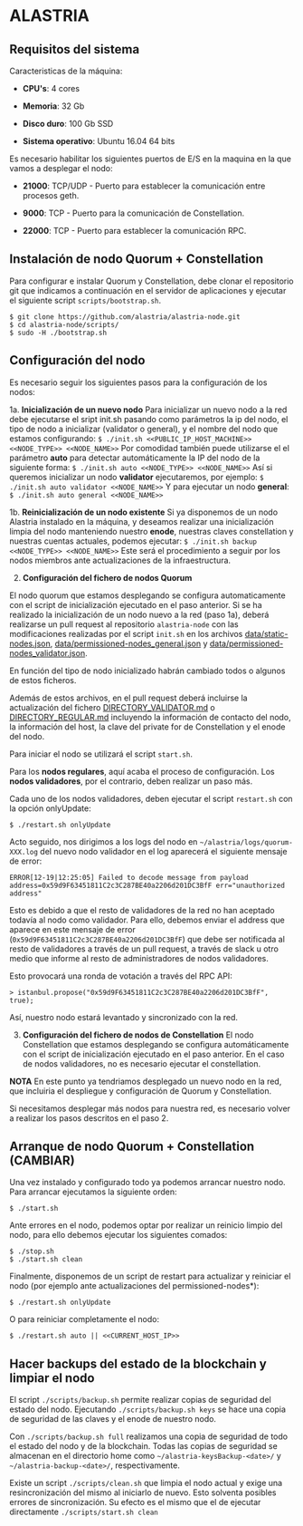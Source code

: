 # ALASTRIA #

## Requisitos del sistema

Caracteristicas de la máquina:

* **CPU's**: 4 cores

* **Memoria**: 32 Gb

* **Disco duro**: 100 Gb SSD

* **Sistema operativo**: Ubuntu 16.04 64 bits

Es necesario habilitar los siguientes puertos de E/S en la maquina en la que vamos a desplegar el nodo:

* **21000**: TCP/UDP - Puerto para establecer la comunicación entre procesos geth.

* **9000**: TCP - Puerto para la comunicación de Constellation.

* **22000**: TCP - Puerto para establecer la comunicación RPC.

## Instalación de nodo Quorum + Constellation

Para configurar e instalar Quorum y Constellation, debe clonar el repositorio git que indicamos a continuación en el servidor de aplicaciones y ejecutar el siguiente script `scripts/bootstrap.sh`.

```
$ git clone https://github.com/alastria/alastria-node.git
$ cd alastria-node/scripts/
$ sudo -H ./bootstrap.sh
```

## Configuración del nodo
 Es necesario seguir los siguientes pasos para la configuración de los nodos:

1a. **Inicialización de un nuevo nodo**
Para inicializar un nuevo nodo a la red debe ejecutarse el sript init.sh pasando como parámetros la ip del nodo, el tipo de nodo a inicializar (validator o general), y el nombre del nodo que estamos configurando:
	```
	$ ./init.sh <<PUBLIC_IP_HOST_MACHINE>> <<NODE_TYPE>> <<NODE_NAME>>
	```
Por comodidad también puede utilizarse el el parámetro **auto** para detectar automáticamente la IP del nodo de la siguiente forma:
	```
	$ ./init.sh auto <<NODE_TYPE>> <<NODE_NAME>>
	```
Así si queremos inicializar un nodo **validator** ejecutaremos, por ejemplo: 
	```
	$ ./init.sh auto validator <<NODE_NAME>>
	```
Y para ejecutar un nodo **general**:
	```
	$ ./init.sh auto general <<NODE_NAME>>
	```

1b. **Reinicialización de un nodo existente**
Si ya disponemos de un nodo Alastria instalado en la máquina, y deseamos realizar una inicialización limpia del nodo manteniendo nuestro **enode**, nuestras claves constellation y nuestras cuentas actuales, podemos ejecutar:
    ```
	$ ./init.sh backup <<NODE_TYPE>> <<NODE_NAME>>
	```
Este será el procedimiento a seguir por los nodos miembros ante actualizaciones de la infraestructura.

2. **Configuración del fichero de nodos Quorum**

El nodo quorum que estamos desplegando se configura automaticamente con el script de inicialización ejecutado en el paso anterior. Si se ha realizado la inicialización de un nodo nuevo a la red (paso 1a), deberá realizarse un pull request al repositorio `alastria-node` con las modificaciones realizadas por el script `init.sh` en los archivos [data/static-nodes.json](data/static-nodes.json), [data/permissioned-nodes_general.json](data/permissioned-nodes_general.json) y [data/permissioned-nodes_validator.json](data/permissioned-nodes_validator.json).

En función del tipo de nodo inicializado habrán cambiado todos o algunos de estos ficheros.

Además de estos archivos, en el pull request deberá incluirse la actualización del fichero [DIRECTORY_VALIDATOR.md](DIRECTORY_VALIDATOR.md) o [DIRECTORY_REGULAR.md](DIRECTORY_REGULAR.md) incluyendo la información de contacto del nodo, la información del host, la clave del private for de Constellation y el enode del nodo.

Para iniciar el nodo se utilizará el script `start.sh`.

Para los **nodos regulares**, aquí acaba el proceso de configuración. Los **nodos validadores**, por el contrario, deben realizar un paso más. 

Cada uno de los nodos validadores, deben ejecutar el script `restart.sh` con la opción onlyUpdate:
```
$ ./restart.sh onlyUpdate
```

Acto seguido, nos dirigimos a los logs del nodo en `~/alastria/logs/quorum-XXX.log` del nuevo nodo validador en el log aparecerá el siguiente mensaje de error:
```
ERROR[12-19|12:25:05] Failed to decode message from payload    address=0x59d9F63451811C2c3C287BE40a2206d201DC3BfF err="unauthorized address"
```
Esto es debido a que el resto de validadores de la red no han aceptado todavía al nodo como validador. Para ello, debemos enviar el address que aparece en este mensaje de error (`0x59d9F63451811C2c3C287BE40a2206d201DC3BfF`) que debe ser notificada al resto de validadores a través de un pull request, a través de slack u otro medio que informe al resto de administradores de nodos validadores.

Esto provocará una ronda de votación a través del RPC API:

```
> istanbul.propose("0x59d9F63451811C2c3C287BE40a2206d201DC3BfF", true);
```

Así, nuestro nodo estará levantado y sincronizado con la red.

3. **Configuración del fichero de nodos de Constellation**
	El nodo Constellation que estamos desplegando se configura automáticamente con el script de inicialización ejecutado en el paso anterior. 
    En el caso de nodos validadores, no	es necesario ejecutar el constellation.

**NOTA**
En este punto ya tendriamos desplegado un nuevo nodo en la red, que incluiria el despliegue y configuración de Quorum y Constellation.

Si necesitamos desplegar más nodos para nuestra red, es necesario volver a realizar los pasos descritos en el paso 2.

## Arranque de nodo Quorum + Constellation (CAMBIAR)
Una vez instalado y configurado todo ya podemos arrancar nuestro nodo. Para arrancar ejecutamos la siguiente orden:
```
$ ./start.sh
```
Ante errores en el nodo, podemos optar por realizar un reinicio limpio del nodo, para ello debemos ejecutar los siguientes comados:
```
$ ./stop.sh
$ ./start.sh clean
```
Finalmente, disponemos de un script de restart para actualizar y reiniciar el nodo (por ejemplo ante actualizaciones del permissioned-nodes*):
```
$ ./restart.sh onlyUpdate
```
O para reiniciar completamente
el nodo:
```
$ ./restart.sh auto || <<CURRENT_HOST_IP>>
```

## Hacer backups del estado de la blockchain y limpiar el nodo
El script `./scripts/backup.sh` permite realizar copias de seguridad del estado del nodo.
Ejecutando `./scripts/backup.sh keys` se hace una copia de seguridad de las claves
y el enode de nuestro nodo.

Con `./scripts/backup.sh full` realizamos una copia de seguridad 
de todo el estado del nodo y de la
blockchain. Todas las copias de seguridad se almacenan en el directorio home
como `~/alastria-keysBackup-<date>/` y `~/alastria-backup-<date>/`, respectivamente.

Existe un script `./scripts/clean.sh` que limpia el nodo actual y exige una resincronización
del mismo al iniciarlo de nuevo. Esto solventa posibles errores de sincronización.
Su efecto es el mismo que el de ejecutar directamente `./scripts/start.sh clean`

<!-- EN PROCESO DE REVISIÓN

## Build/Run with Docker

**NOTA**
Ejecución con Docker es muy experimental y se requiere ejecutar el contenedor en modo interactivo y desde allí ejecutar los scripts `init.sh` y `start.sh`.


Existen dos posibilidades cómo ejecutar **Quorum** y **Constellation** con [Docker](https://www.docker.com/):
- Primera posibilidad es la más fácil y depende de una imagen de Docker disponible en [Docker Hub](hub.docker.com). En este caso lo único que se requiere es ejecutar el siguiente comando:
```
docker run -it --rm --name alastria -p 9000:9000 -p 21000:21000 -p 22000:22000 -p 41000:41000 koubek/alastria-node bash
```

- La segundo opción supone de que la imagen se quiere construir por el usuario mismo y para ello sirve el fichero `Dockerfile`. Para crear la imagen propia hay que ejecutar el siguiente este commando desde la carpeta dónde se encuentra el mismo fichero `Dockerfile`:
```
docker build -t alastria .
```

Al tener la imagen preparada se puede ejecutar (ahora en forma experimental e interactiva solo):
```
docker run -it --rm --name alastria -p 9000:9000 -p 21000:21000 -p 22000:22000 -p 41000:41000 alastria bash
``` -->
